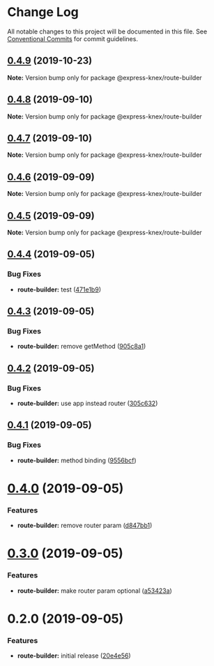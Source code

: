 # Change Log

All notable changes to this project will be documented in this file.
See [Conventional Commits](https://conventionalcommits.org) for commit guidelines.

## [0.4.9](https://github.com/express-knex/express-knex/tree/master/packages/route-builder/compare/@express-knex/route-builder@0.4.8...@express-knex/route-builder@0.4.9) (2019-10-23)

**Note:** Version bump only for package @express-knex/route-builder





## [0.4.8](https://github.com/express-knex/express-knex/tree/master/packages/route-builder/compare/@express-knex/route-builder@0.4.7...@express-knex/route-builder@0.4.8) (2019-09-10)

**Note:** Version bump only for package @express-knex/route-builder





## [0.4.7](https://github.com/express-knex/express-knex/tree/master/packages/route-builder/compare/@express-knex/route-builder@0.4.6...@express-knex/route-builder@0.4.7) (2019-09-10)

**Note:** Version bump only for package @express-knex/route-builder





## [0.4.6](https://github.com/express-knex/express-knex/tree/master/packages/route-builder/compare/@express-knex/route-builder@0.4.5...@express-knex/route-builder@0.4.6) (2019-09-09)

**Note:** Version bump only for package @express-knex/route-builder





## [0.4.5](https://github.com/express-knex/express-knex/tree/master/packages/route-builder/compare/@express-knex/route-builder@0.4.4...@express-knex/route-builder@0.4.5) (2019-09-09)

**Note:** Version bump only for package @express-knex/route-builder





## [0.4.4](https://github.com/express-knex/express-knex/tree/master/packages/route-builder/compare/@express-knex/route-builder@0.4.3...@express-knex/route-builder@0.4.4) (2019-09-05)


### Bug Fixes

* **route-builder:** test ([471e1b9](https://github.com/express-knex/express-knex/tree/master/packages/route-builder/commit/471e1b9))





## [0.4.3](https://github.com/express-knex/express-knex/tree/master/packages/route-builder/compare/@express-knex/route-builder@0.4.2...@express-knex/route-builder@0.4.3) (2019-09-05)


### Bug Fixes

* **route-builder:** remove getMethod ([905c8a1](https://github.com/express-knex/express-knex/tree/master/packages/route-builder/commit/905c8a1))





## [0.4.2](https://github.com/express-knex/express-knex/tree/master/packages/route-builder/compare/@express-knex/route-builder@0.4.1...@express-knex/route-builder@0.4.2) (2019-09-05)


### Bug Fixes

* **route-builder:** use app instead router ([305c632](https://github.com/express-knex/express-knex/tree/master/packages/route-builder/commit/305c632))





## [0.4.1](https://github.com/express-knex/express-knex/tree/master/packages/route-builder/compare/@express-knex/route-builder@0.4.0...@express-knex/route-builder@0.4.1) (2019-09-05)


### Bug Fixes

* **route-builder:** method binding ([9556bcf](https://github.com/express-knex/express-knex/tree/master/packages/route-builder/commit/9556bcf))





# [0.4.0](https://github.com/express-knex/express-knex/tree/master/packages/route-builder/compare/@express-knex/route-builder@0.3.0...@express-knex/route-builder@0.4.0) (2019-09-05)


### Features

* **route-builder:** remove router param ([d847bb1](https://github.com/express-knex/express-knex/tree/master/packages/route-builder/commit/d847bb1))





# [0.3.0](https://github.com/express-knex/express-knex/tree/master/packages/route-builder/compare/@express-knex/route-builder@0.2.0...@express-knex/route-builder@0.3.0) (2019-09-05)


### Features

* **route-builder:** make router param optional ([a53423a](https://github.com/express-knex/express-knex/tree/master/packages/route-builder/commit/a53423a))





# 0.2.0 (2019-09-05)


### Features

* **route-builder:** initial release ([20e4e56](https://github.com/express-knex/express-knex/tree/master/packages/route-builder/commit/20e4e56))
